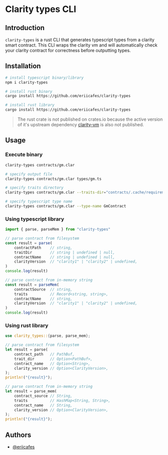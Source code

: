 # Clarity types CLI

## Introduction
`clarity-types` is a rust CLI that generates typescript types from a clarity smart contract. This CLI wraps the clarity vm and will automatically check your clarity contract for correctness before outputting types.

## Installation
```bash
# install typescript binary/library
npm i clarity-types

# install rust binary
cargo install https://github.com/eriicafes/clarity-types

# install rust library
cargo install https://github.com/eriicafes/clarity-types
```
> The rust crate is not published on crates.io because the active version of it's upstream dependency [clarity-vm](https://github.com/stacks-network/stacks-core) is also not published.

## Usage
### Execute binary
```bash
clarity-types contracts/gm.clar

# specify output file
clarity-types contracts/gm.clar types/gm.ts

# specify traits directory
clarity-types contracts/gm.clar --traits-dir="contracts/.cache/requirements"

# specify typescript type name
clarity-types contracts/gm.clar --type-name GmContract
```

### Using typescript library
```ts
import { parse, parseMem } from "clarity-types"

// parse contract from filesystem
const result = parse(
    contractPath    // string,
    traitDir        // string | undefined | null,
    contractName    // string | undefined | null,
    clarityVersion  // "clarity1" | "clarity2" | undefined,
)
console.log(result)

// parse contract from in-memory string
const result = parseMem(
    contractSource  // string,
    traits          // Record<string, string>,
    contractName    // string,
    clarityVersion  // "clarity1" | "clarity2" | undefined,
)
console.log(result)
```

### Using rust library
```rs
use clarity_types::{parse, parse_mem};

// parse contract from filesystem
let result = parse(
    contract_path   // PathBuf,
    trait_dir       // Option<PathBuf>,
    contract_name   // Option<String>,
    clarity_version // Option<ClarityVersion>,
);
println!("{result}");

// parse contract from in-memory string
let result = parse_mem(
    contract_source // String,
    traits          // HashMap<String, String>,
    contract_name   // String,
    clarity_version // Option<ClarityVersion>,
);
println!("{result}");
```

## Authors

- [@eriicafes](https://www.github.com/eriicafes)
